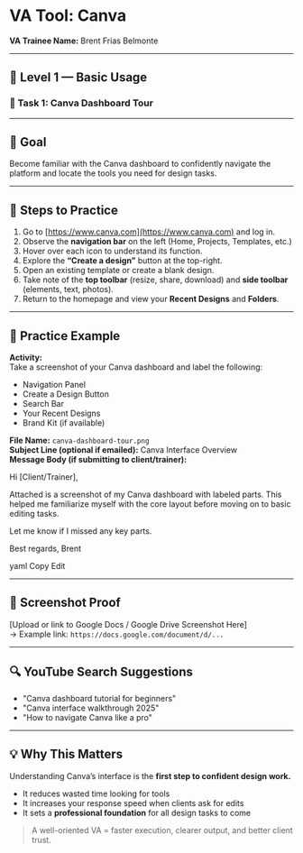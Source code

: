# VA Tool: Canva  
**VA Trainee Name:** Brent Frias Belmonte  

---

## 📘 Level 1 — Basic Usage  
### 📌 Task 1: Canva Dashboard Tour  

---

## 🎯 Goal  
Become familiar with the Canva dashboard to confidently navigate the platform and locate the tools you need for design tasks.

---

## 🧪 Steps to Practice

1. Go to [https://www.canva.com](https://www.canva.com) and log in.
2. Observe the **navigation bar** on the left (Home, Projects, Templates, etc.)
3. Hover over each icon to understand its function.
4. Explore the **“Create a design”** button at the top-right.
5. Open an existing template or create a blank design.
6. Take note of the **top toolbar** (resize, share, download) and **side toolbar** (elements, text, photos).
7. Return to the homepage and view your **Recent Designs** and **Folders**.

---

## 📝 Practice Example

**Activity:**  
Take a screenshot of your Canva dashboard and label the following:

- Navigation Panel  
- Create a Design Button  
- Search Bar  
- Your Recent Designs  
- Brand Kit (if available)

**File Name:** `canva-dashboard-tour.png`  
**Subject Line (optional if emailed):** Canva Interface Overview  
**Message Body (if submitting to client/trainer):**

Hi [Client/Trainer],

Attached is a screenshot of my Canva dashboard with labeled parts. This helped me familiarize myself with the core layout before moving on to basic editing tasks.

Let me know if I missed any key parts.

Best regards,
Brent

yaml
Copy
Edit

---

## 📸 Screenshot Proof  
[Upload or link to Google Docs / Google Drive Screenshot Here]  
→ Example link: `https://docs.google.com/document/d/...`

---

## 🔍 YouTube Search Suggestions

- "Canva dashboard tutorial for beginners"  
- "Canva interface walkthrough 2025"  
- "How to navigate Canva like a pro"

---

## 💡 Why This Matters

Understanding Canva’s interface is the **first step to confident design work.**

- It reduces wasted time looking for tools  
- It increases your response speed when clients ask for edits  
- It sets a **professional foundation** for all design tasks to come  

> A well-oriented VA = faster execution, clearer output, and better client trust.
